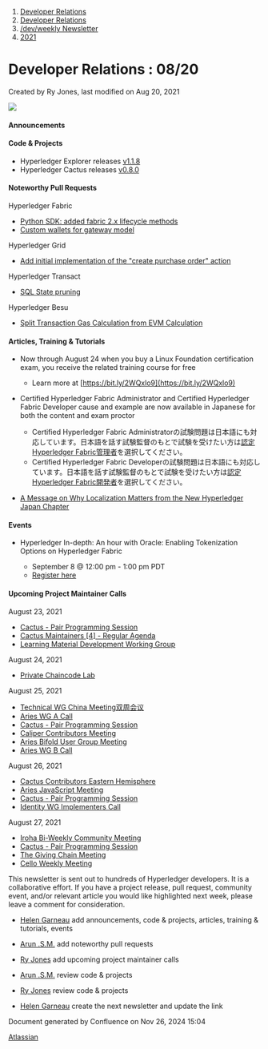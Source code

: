 1. [Developer Relations](index.html)
2. [Developer Relations](Developer-Relations_17170434.html)
3. [/dev/weekly Newsletter](17170445.html)
4. [2021](2021_17170692.html)

# Developer Relations : 08/20

Created by Ry Jones, last modified on Aug 20, 2021

![](https://ci5.googleusercontent.com/proxy/MJRSjrctXlb1mME2ABG2bmd6USk_RV1YmMN0IwFTnq8glRSRbLJzh0V5qUIcbOChuHya5NG1I-cT70b6ZaNTwaC4J2E-Hor9uTjrWSCVp0WrYWhNGdQijGkZSxz12C7yGsn43fvqFawLiKE7nw4n6PQZUTM-2lhEnVsqkeEMBLe23PvT=s0-d-e1-ft#http://image.email.thelinuxfoundation.org/lib/fe37157075640475711c73/m/2/0f181714-03b7-4174-9914-2c73127fde89.png)

#### Announcements

#### Code &amp; Projects

- Hyperledger Explorer releases [v1.1.8](https://github.com/hyperledger/blockchain-explorer/releases/tag/v1.1.8)
- Hyperledger Cactus releases [v0.8.0](https://github.com/hyperledger/cactus/releases/tag/v0.8.0)

#### Noteworthy Pull Requests

Hyperledger Fabric

- [Python SDK: added fabric 2.x lifecycle methods](https://github.com/hyperledger/fabric-sdk-py/pull/156)
- [Custom wallets for gateway model](https://github.com/hyperledger/fabric-sdk-go/pull/185)

Hyperledger Grid

- [Add initial implementation of the "create purchase order" action](https://github.com/hyperledger/grid/pull/901)

Hyperledger Transact

- [SQL State pruning](https://github.com/hyperledger/transact/pull/175)

Hyperledger Besu

- [Split Transaction Gas Calculation from EVM Calculation](https://github.com/hyperledger/besu/pull/2659)

#### Articles, Training &amp; Tutorials

- Now through August 24 when you buy a Linux Foundation certification exam, you receive the related training course for free
  
  - Learn more at [https://bit.ly/2WQxlo9](https://bit.ly/2WQxlo9)
- Certified Hyperledger Fabric Administrator and Certified Hyperledger Fabric Developer cause and example are now available in Japanese for both the content and exam proctor
  
  - Certified Hyperledger Fabric Administratorの試験問題は日本語にも対応しています。日本語を話す試験監督のもとで試験を受けたい方は[認定Hyperledger Fabric管理者](https://training.linuxfoundation.org/ja/certification/certified-hyperledger-fabric-administrator-chfa-jp/)を選択してください。
  - Certified Hyperledger Fabric Developerの試験問題は日本語にも対応しています。日本語を話す試験監督のもとで試験を受けたい方は[認定Hyperledger Fabric開発者](https://training.linuxfoundation.org/ja/certification/certified-hyperledger-fabric-developer-chfd-jp/)を選択してください。
- [A Message on Why Localization Matters from the New Hyperledger Japan Chapter](https://www.hyperledger.org/blog/2021/08/18/a-message-on-why-localization-matters-from-the-new-hyperledger-japan-chapter)

#### Events

- Hyperledger In-depth: An hour with Oracle: Enabling Tokenization Options on Hyperledger Fabric
  
  - September 8 @ 12:00 pm - 1:00 pm PDT
  - [Register here](https://bit.ly/3lm8sLl)

#### Upcoming Project Maintainer Calls

August 23, 2021

- [Cactus - Pair Programming Session]()
- [Cactus Maintainers \[4\] - Regular Agenda]()
- [Learning Material Development Working Group]()

August 24, 2021

- [Private Chaincode Lab]()

August 25, 2021

- [Technical WG China Meeting双周会议]()
- [Aries WG A Call]()
- [Cactus - Pair Programming Session]()
- [Caliper Contributors Meeting]()
- [Aries Bifold User Group Meeting]()
- [Aries WG B Call]()

August 26, 2021

- [Cactus Contributors Eastern Hemisphere]()
- [Aries JavaScript Meeting]()
- [Cactus - Pair Programming Session]()
- [Identity WG Implementers Call]()

August 27, 2021

- [Iroha Bi-Weekly Community Meeting]()
- [Cactus - Pair Programming Session]()
- [The Giving Chain Meeting]()
- [Cello Weekly Meeting]()

This newsletter is sent out to hundreds of Hyperledger developers. It is a collaborative effort. If you have a project release, pull request, community event, and/or relevant article you would like highlighted next week, please leave a comment for consideration.

- [Helen Garneau](https://lf-hyperledger.atlassian.net/wiki/people/60da2fc7285656006a667081?ref=confluence) add announcements, code &amp; projects, articles, training &amp; tutorials, events
- [Arun .S.M.](https://lf-hyperledger.atlassian.net/wiki/people/621a0e5097d313006ba7386a?ref=confluence) add noteworthy pull requests
  
- [Ry Jones](https://lf-hyperledger.atlassian.net/wiki/people/557058:078cecfc-fb17-4d9a-8759-b5b74efa6850?ref=confluence) add upcoming project maintainer calls
- [Arun .S.M.](https://lf-hyperledger.atlassian.net/wiki/people/621a0e5097d313006ba7386a?ref=confluence) review code &amp; projects
- [Ry Jones](https://lf-hyperledger.atlassian.net/wiki/people/557058:078cecfc-fb17-4d9a-8759-b5b74efa6850?ref=confluence) review code &amp; projects
- [Helen Garneau](https://lf-hyperledger.atlassian.net/wiki/people/60da2fc7285656006a667081?ref=confluence) create the next newsletter and update the link

Document generated by Confluence on Nov 26, 2024 15:04

[Atlassian](http://www.atlassian.com/)

